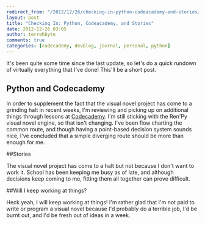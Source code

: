 ```yaml
---
redirect_from: "/2012/12/26/checking-in-python-codeacademy-and-stories/"
layout: post
title: "Checking In: Python, Codeacademy, and Stories"
date: 2012-12-26 03:05
author: terrehbyte
comments: true
categories: [codecademy, devblog, journal, personal, python]
---
```

It's been quite some time since the last update, so let's do a quick rundown of virtually everything that I've done! This'll be a short post.  

## Python and Codecademy  

In order to supplement the fact that the visual novel project has come to a grinding halt in recent weeks, I'm reviewing and picking up on additional things through lessons at [Codecademy](http://www.codecademy.com/). I'm still sticking with the Ren'Py visual novel engine, so that isn't changing. I've been flow charting the common route, and though having a point-based decision system sounds nice, I've concluded that a simple diverging route should be more than enough for me.  

##Stories  

The visual novel project has come to a halt but not because I don't want to work it. School has been keeping me busy as of late, and although decisions keep coming to me, fitting them all together can prove difficult.  

##Will I keep working at things?  

Heck yeah, I will keep working at things! I'm rather glad that I'm not paid to write or program a visual novel because I'd probably do a terrible job, I'd be burnt out, and I'd be fresh out of ideas in a week.  
